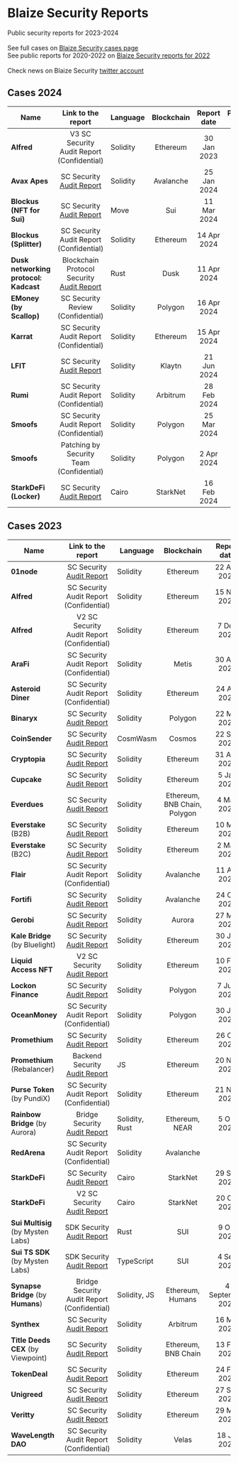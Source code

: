# Blaize Security Reports
Public security reports for 2023-2024<br><br>
See full cases on [Blaize Security cases page](https://blaize.tech/clients/?_sft_clientcat=security-audit)<br>
See public reports for 2020-2022 on [Blaize Security reports for 2022](previous-years-reports/Blaize-public-reports-2022.md)<br>
<br>
Check news on Blaize Security [twitter account](https://twitter.com/BlaizeSecurity)
<br>

## Cases 2024
| Name      | Link to the report | Language | Blockchain |   Report date   | Publication date | Case |
| --------- |:------------------:| -------- |:----------:|:---------------:|:----------------:|:----:|
| <b>Alfred</b> | V3 SC Security Audit Report (Confidential) | Solidity | Ethereum | 30 Jan 2023 |  | Case (Confidential) |
| <b>Avax Apes</b> | SC Security [Audit Report](a/avaxapes/AvaxApes-Audit-Report-[25-Jan-2024].pdf) | Solidity | Avalanche | 25 Jan 2024 | 31 Jan 2024 | Case (Confidential) |
| <b>Blockus (NFT for Sui)</b> | SC Security [Audit Report](b/blockus/Blockus-(Sui)-audit-report-[12-Mar-2024].pdf) | Move | Sui | 11 Mar 2024 | 21 Mar 2024 | [Case](https://blaize.tech/clients/smart-contract-security-audit-for-blockus/) |
| <b>Blockus (Splitter)</b> | SC Security Audit Report (Confidential) | Solidity | Ethereum | 14 Apr 2024 |  |  |
| <b>Dusk networking protocol: Kadcast</b> | Blockchain Protocol Security [Audit Report](d/dusk/Kadcast-(by-Dusk)-audit-report-[17-Apr-2024]_compressed.pdf) | Rust | Dusk | 11 Apr 2024 | 22 Apr 2024 | [Case]() |
| <b>EMoney (by Scallop)</b> | SC Security Review (Confidential) | Solidity | Polygon | 16 Apr 2024 |  |  |
| <b>Karrat</b> | SC Security Audit Report (Confidential) | Solidity | Ethereum | 15 Apr 2024 |  |  |
| <b>LFIT</b> | SC Security [Audit Report](l/lfit/LFIT-audit-report-[21-Jun-2024].pdf) | Solidity | Klaytn | 21 Jun 2024 | 25 Jun 2024 |  |
| <b>Rumi</b> | SC Security Audit Report (Confidential) | Solidity | Arbitrum | 28 Feb 2024 |  | Case (Confidential) |
| <b>Smoofs</b> | SC Security Audit Report (Confidential) | Solidity | Polygon | 25 Mar 2024 | 29 Mar 2024 | Case (Confidential) |
| <b>Smoofs</b> | Patching by Security Team (Confidential) | Solidity | Polygon | 2 Apr 2024 | | Case (Confidential) |
| <b>StarkDeFi (Locker)</b> | SC Security [Audit Report](s/starkdefi/StarkDeFi-Locker-audit-report-[19-Feb-2024].pdf) | Cairo | StarkNet | 16 Feb 2024 | 20 Feb 2024 | [Case](https://blaize.tech/clients/smart-contract-security-audit-for-starkdefis-liquidity-locker/) |


## Cases 2023

| Name      | Link to the report | Language | Blockchain |   Report date   | Publication date | Case |
| --------- |:------------------:| -------- |:----------:|:---------------:|:----------------:|:----:|
| <b>01node</b> | SC Security [Audit Report](0/01node/01node-audit-report-v1-[22-Aug-2023].pdf) | Solidity | Ethereum | 22 Aug 2023 | 30 Aug 2023 | [Case](https://blaize.tech/clients/smart-contract-security-audit-for-01node/) |
| <b>Alfred</b> | SC Security Audit Report (Confidential) | Solidity | Ethereum | 15 Nov 2023 |  | Case (Confidential) |
| <b>Alfred</b> | V2 SC Security Audit Report (Confidential) | Solidity | Ethereum | 7 Dec 2023 |  | Case (Confidential) |
| <b>AraFi</b> | SC Security Audit Report (Confidential) | Solidity | Metis | 30 Aug 2023 |  | Case (Confidential) |
| <b>Asteroid Diner</b> | SC Security Audit Report (Confidential) | Solidity | Ethereum | 24 Apr 2023 |  | Case (Confidential) |
| <b>Binaryx</b> | SC Security [Audit Report](b/binaryx/Binaryx-audit-report-v1-[22-Mar-2023].pdf) | Solidity | Polygon | 22 Mar 2023 | 24 Mar 2023 | [Case](https://blaize.tech/clients/smart-contract-security-audit-for-binaryx/) |
| <b>CoinSender</b> | SC Security [Audit Report](c/coinsender/CoinSender-audit-report-v1-[25-Sep-2023].pdf) | CosmWasm | Cosmos | 22 Sep 2023 | 28 Sep 2023 | [Case](https://blaize.tech/clients/smart-contract-security-audit-for-coinsender/) |
| <b>Cryptopia</b> | SC Security [Audit Report](c/cryptopia/Cryptopia-audit-report-v1-[31-Aug-2023].pdf) | Solidity | Ethereum | 31 Aug 2023 | 1 Sep 2023 | [Case](https://blaize.tech/clients/smart-contract-security-audit-for-cryptopia/) |
| <b>Cupcake</b> | SC Security [Audit Report](c/cupcake/Cupcake-audit-report-v1-[5-Jan-2023].pdf) | Solidity | Ethereum | 5 Jan 2023 | 2 Feb 2023 | [Case](https://blaize.tech/clients/smart-contract-security-audit-for-cupcake-nft-app/) |
| <b>Everdues</b> | SC Security [Audit Report](e/everdues/Everdues-audit-report-v1-[4-May-2023].pdf) | Solidity | Ethereum, BNB Chain, Polygon | 4 May 2023 | 11 May 2023 | [Case](https://blaize.tech/clients/smart-contract-security-audit-for-everdues/) |
| <b>Everstake</b> (B2B) | SC Security [Audit Report](e/everstake/Everstake-audit-report-v1-[10-Mar-2023].pdf) | Solidity | Ethereum | 10 Mar 2023 | 30 Mar 2023 | [Case](https://blaize.tech/clients/smart-contract-security-audit-for-everstake/) |
| <b>Everstake</b> (B2C) | SC Security [Audit Report](e/everstake/Everstake-B2C-audit-report-v1-[2-May-2023].pdf) | Solidity | Ethereum | 2 May 2023 | 16 May 2023 | [Case](https://blaize.tech/clients/the-second-smart-contract-security-audit-for-everstake/) |
| <b>Flair</b> | SC Security Audit Report (Confidential) | Solidity | Avalanche | 11 Apr 2023 |  | Case (Confidential) |
| <b>Fortifi</b> | SC Security [Audit Report](f/fortifi/FortiFi-audit-report-[26-Oct-2023].pdf) | Solidity | Avalanche | 24 Oct 2023 | 2 Nov 2023 | [Case](https://blaize.tech/clients/smart-contract-security-audit-for-fortifi/) |
| <b>Gerobi</b> | SC Security [Audit Report](g/gerobi/Gerobi-audit-report-v1-[27-Mar-2023].pdf) | Solidity | Aurora | 27 Mar 2023 | 9 Apr 2023 | [Case](https://blaize.tech/clients/smart-contract-security-audit-for-gerobi/) |
| <b>Kale Bridge</b> (by Bluelight) | SC Security [Audit Report](b/bluelight/KaleBridge-audit-report-v1-[30-Jan-2023].pdf) | Solidity | Ethereum | 30 Jan 2023 | 16 Feb 2023 | [Case](https://blaize.tech/clients/smart-contract-security-audit-for-bluelight-kale-bridge/) |
| <b>Liquid Access NFT</b> | V2 SC Security [Audit Report](l/liquidaccess/LiquidAccessNFT-audit-report-v2-[10-Feb-2023].pdf) | Solidity | Ethereum | 10 Feb 2023 | 23 Feb 2023 | [Case](https://blaize.tech/clients/smart-contract-security-audit-for-liquidaccess/) |
| <b>Lockon Finance</b> | SC Security [Audit Report](l/lockon-finance/Lockon-audit-report-[7-July-2023].pdf) | Solidity | Polygon | 7 July 2023 | 12 July 2023 | [Case](https://blaize.tech/clients/smart-contract-security-audit-for-lockon-finance/) |
| <b>OceanMoney</b> | SC Security Audit Report (Confidential) | Solidity | Polygon | 30 Jun 2023 |  |  |
| <b>Promethium</b> | SC Security [Audit Report](p/promethium/Promethium-audit-report-v2-[20-Nov-2023].pdf) | Solidity | Ethereum | 26 Oct 2023 | 27 Nov 2023 | [Case](https://blaize.tech/clients/security-audit-for-promethium/) |
| <b>Promethium</b> (Rebalancer) | Backend Security [Audit Report](p/promethium/Promethium-audit-report-v2-[20-Nov-2023].pdf) | JS | Ethereum | 20 Nov 2023 | 27 Nov 2023 | [Case](https://blaize.tech/clients/security-audit-for-promethium/) |
| <b>Purse Token</b> (by PundiX) | SC Security Audit Report (Confidential) | Solidity | Ethereum | 21 Nov 2023 |  | Case (Confidential) |
| <b>Rainbow Bridge</b> (by Aurora) | Bridge Security [Audit Report](a/aurora/RainbowBridge-audit-report-v1-[5-Oct-2022].pdf) | Solidity, Rust | Ethereum, NEAR | 5 Oct 2022 | 14 Mar 2023 | [Case](https://blaize.tech/clients/smart-contract-security-audit-for-rainbow-bridge-by-aurora/) |
| <b>RedArena</b> | SC Security Audit Report (Confidential) | Solidity | Avalanche |  |  | Case (Confidential) |
| <b>StarkDeFi</b> | SC Security [Audit Report](s/starkdefi/StarkDeFi-audit-report-v2-[23-Oct-2023].pdf) | Cairo | StarkNet | 29 Sep 2023 | 24 Oct 2023 | [Case](https://blaize.tech/clients/smart-contract-security-audits-for-starkdefi/) |
| <b>StarkDeFi</b> | V2 SC Security [Audit Report](s/starkdefi/StarkDeFi-audit-report-v2-[23-Oct-2023].pdf) | Cairo | StarkNet | 20 Oct 2023 | 24 Oct 2023 | [Case](https://blaize.tech/clients/smart-contract-security-audits-for-starkdefi/) |
| <b>Sui Multisig</b> (by Mysten Labs) | SDK Security [Audit Report](s/sui/Sui-Multisig-(by-Mysten-labs)-audit-report-[9-Oct-2023].pdf) | Rust | SUI | 9 Oct 2023 | 3 Nov 2023 | [Case](https://blaize.tech/clients/multisig-and-sdk-security-audits-for-mysten-labs/) |
| <b>Sui TS SDK</b> (by Mysten Labs) | SDK Security [Audit Report](s/sui/Sui-SDK-(by-Mysten-labs)-audit-report-[4-Sep-2023].pdf) | TypeScript | SUI | 4 Sep 2023 | 3 Nov 2023 | [Case](https://blaize.tech/clients/multisig-and-sdk-security-audits-for-mysten-labs/) |
| <b>Synapse Bridge</b> (by <b>Humans</b>) | Bridge Security Audit Report (Confidential) | Solidity, JS | Ethereum, Humans | 4 September 2023 | | Case (Confidential) |
| <b>Synthex</b> | SC Security [Audit Report](s/synthex/Synthex-audit-report-v1-[16-Mar-2023].pdf) | Solidity | Arbitrum | 16 Mar 2023 | 20 Apr 2023 | [Case](https://blaize.tech/clients/smart-contract-security-audit-for-synthex/) |
| <b>Title Deeds CEX</b> (by Viewpoint) | SC Security [Audit Report](v/viewpoint/TitleDeedsCEX-audit-report-v1-[13-Feb-2023].pdf) | Solidity | Ethereum, BNB Chain | 13 Feb 2023 | 1 Mar 2023 | [Case](https://blaize.tech/clients/smart-contract-security-audit-for-title-deeds-cex-by-viewpoint-labs/) |
| <b>TokenDeal</b> | SC Security [Audit Report](t/tokendeal/TokenDeal-audit-report-v1-[24-Feb-2023].pdf) | Solidity | Ethereum | 24 Feb 2023 | 21 Mar 2023 | [Case](https://blaize.tech/clients/smart-contract-security-audit-for-tokendeal-protocol-for-nft-sales/) |
| <b>Unigreed</b> | SC Security [Audit Report](u/unigreed/Unigreed-audit-report-v1-[27-Sep-2023].pdf) | Solidity | Ethereum | 27 Sep 2023 | | |
| <b>Veritty</b> | SC Security [Audit Report](v/veritty/Veritty-audit-report-v1-[29-Mar-2023].pdf) | Solidity | Ethereum | 29 Mar 2023 | | |
| <b>WaveLength DAO</b> | SC Security Audit Report (Confidential) | Solidity | Velas | 18 Jul 2023 |  | Case (Confidential) |
